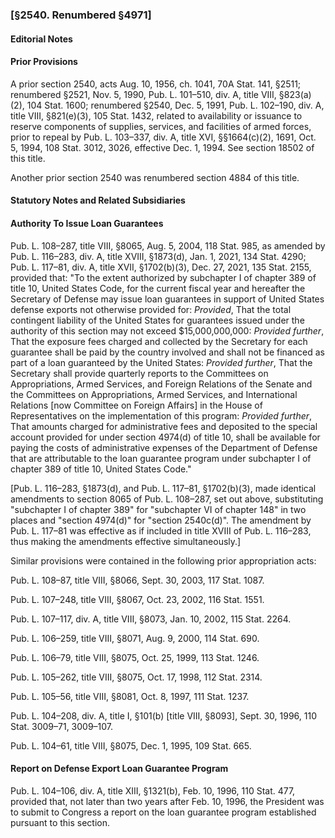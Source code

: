 ### [§2540. Renumbered §4971] ###

#### **Editorial Notes** ####

#### Prior Provisions ####

A prior section 2540, acts Aug. 10, 1956, ch. 1041, 70A Stat. 141, §2511; renumbered §2521, Nov. 5, 1990, Pub. L. 101–510, div. A, title VIII, §823(a)(2), 104 Stat. 1600; renumbered §2540, Dec. 5, 1991, Pub. L. 102–190, div. A, title VIII, §821(e)(3), 105 Stat. 1432, related to availability or issuance to reserve components of supplies, services, and facilities of armed forces, prior to repeal by Pub. L. 103–337, div. A, title XVI, §§1664(c)(2), 1691, Oct. 5, 1994, 108 Stat. 3012, 3026, effective Dec. 1, 1994. See section 18502 of this title.

Another prior section 2540 was renumbered section 4884 of this title.

#### **Statutory Notes and Related Subsidiaries** ####

#### Authority To Issue Loan Guarantees ####

Pub. L. 108–287, title VIII, §8065, Aug. 5, 2004, 118 Stat. 985, as amended by Pub. L. 116–283, div. A, title XVIII, §1873(d), Jan. 1, 2021, 134 Stat. 4290; Pub. L. 117–81, div. A, title XVII, §1702(b)(3), Dec. 27, 2021, 135 Stat. 2155, provided that: "To the extent authorized by subchapter I of chapter 389 of title 10, United States Code, for the current fiscal year and hereafter the Secretary of Defense may issue loan guarantees in support of United States defense exports not otherwise provided for: *Provided*, That the total contingent liability of the United States for guarantees issued under the authority of this section may not exceed $15,000,000,000: *Provided further*, That the exposure fees charged and collected by the Secretary for each guarantee shall be paid by the country involved and shall not be financed as part of a loan guaranteed by the United States: *Provided further*, That the Secretary shall provide quarterly reports to the Committees on Appropriations, Armed Services, and Foreign Relations of the Senate and the Committees on Appropriations, Armed Services, and International Relations [now Committee on Foreign Affairs] in the House of Representatives on the implementation of this program: *Provided further*, That amounts charged for administrative fees and deposited to the special account provided for under section 4974(d) of title 10, shall be available for paying the costs of administrative expenses of the Department of Defense that are attributable to the loan guarantee program under subchapter I of chapter 389 of title 10, United States Code."

[Pub. L. 116–283, §1873(d), and Pub. L. 117–81, §1702(b)(3), made identical amendments to section 8065 of Pub. L. 108–287, set out above, substituting "subchapter I of chapter 389" for "subchapter VI of chapter 148" in two places and "section 4974(d)" for "section 2540c(d)". The amendment by Pub. L. 117–81 was effective as if included in title XVIII of Pub. L. 116–283, thus making the amendments effective simultaneously.]

Similar provisions were contained in the following prior appropriation acts:

Pub. L. 108–87, title VIII, §8066, Sept. 30, 2003, 117 Stat. 1087.

Pub. L. 107–248, title VIII, §8067, Oct. 23, 2002, 116 Stat. 1551.

Pub. L. 107–117, div. A, title VIII, §8073, Jan. 10, 2002, 115 Stat. 2264.

Pub. L. 106–259, title VIII, §8071, Aug. 9, 2000, 114 Stat. 690.

Pub. L. 106–79, title VIII, §8075, Oct. 25, 1999, 113 Stat. 1246.

Pub. L. 105–262, title VIII, §8075, Oct. 17, 1998, 112 Stat. 2314.

Pub. L. 105–56, title VIII, §8081, Oct. 8, 1997, 111 Stat. 1237.

Pub. L. 104–208, div. A, title I, §101(b) [title VIII, §8093], Sept. 30, 1996, 110 Stat. 3009–71, 3009–107.

Pub. L. 104–61, title VIII, §8075, Dec. 1, 1995, 109 Stat. 665.

#### Report on Defense Export Loan Guarantee Program ####

Pub. L. 104–106, div. A, title XIII, §1321(b), Feb. 10, 1996, 110 Stat. 477, provided that, not later than two years after Feb. 10, 1996, the President was to submit to Congress a report on the loan guarantee program established pursuant to this section.